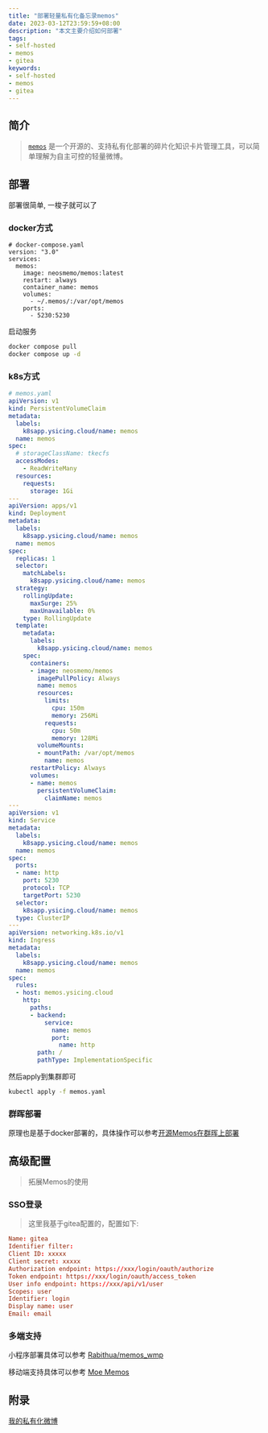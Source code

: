 ```yaml
---
title: "部署轻量私有化备忘录memos"
date: 2023-03-12T23:59:59+08:00
description: "本文主要介绍如何部署"
tags:
- self-hosted
- memos
- gitea
keywords:
- self-hosted
- memos
- gitea
---
```


<!-- truncate -->

## 简介

> [`memos`](https://github.com/usememos/memos) 是一个开源的、支持私有化部署的碎片化知识卡片管理工具，可以简单理解为自主可控的轻量微博。

## 部署

部署很简单, 一梭子就可以了

### docker方式

```docker
# docker-compose.yaml
version: "3.0"
services:
  memos:
    image: neosmemo/memos:latest
    restart: always
    container_name: memos
    volumes:
      - ~/.memos/:/var/opt/memos
    ports:
      - 5230:5230
```

启动服务

```bash
docker compose pull
docker compose up -d
```

### k8s方式

```yaml
# memos.yaml
apiVersion: v1
kind: PersistentVolumeClaim
metadata:
  labels:
    k8sapp.ysicing.cloud/name: memos
  name: memos
spec:
  # storageClassName: tkecfs
  accessModes:
    - ReadWriteMany
  resources:
    requests:
      storage: 1Gi
---
apiVersion: apps/v1
kind: Deployment
metadata:
  labels:
    k8sapp.ysicing.cloud/name: memos
  name: memos
spec:
  replicas: 1
  selector:
    matchLabels:
      k8sapp.ysicing.cloud/name: memos
  strategy:
    rollingUpdate:
      maxSurge: 25%
      maxUnavailable: 0%
    type: RollingUpdate
  template:
    metadata:
      labels:
        k8sapp.ysicing.cloud/name: memos
    spec:
      containers:
      - image: neosmemo/memos
        imagePullPolicy: Always
        name: memos
        resources:
          limits:
            cpu: 150m
            memory: 256Mi
          requests:
            cpu: 50m
            memory: 128Mi
        volumeMounts:
        - mountPath: /var/opt/memos
          name: memos
      restartPolicy: Always
      volumes:
      - name: memos
        persistentVolumeClaim:
          claimName: memos
---
apiVersion: v1
kind: Service
metadata:
  labels:
    k8sapp.ysicing.cloud/name: memos
  name: memos
spec:
  ports:
  - name: http
    port: 5230
    protocol: TCP
    targetPort: 5230
  selector:
    k8sapp.ysicing.cloud/name: memos
  type: ClusterIP
---
apiVersion: networking.k8s.io/v1
kind: Ingress
metadata:
  labels:
    k8sapp.ysicing.cloud/name: memos
  name: memos
spec:
  rules:
  - host: memos.ysicing.cloud
    http:
      paths:
      - backend:
          service:
            name: memos
            port:
              name: http
        path: /
        pathType: ImplementationSpecific
```

然后apply到集群即可

```bash
kubectl apply -f memos.yaml
```

### 群晖部署

原理也是基于docker部署的，具体操作可以参考[开源Memos在群晖上部署](https://life97.top/synology-memos/)

## 高级配置

> 拓展Memos的使用

### SSO登录

> 这里我基于gitea配置的，配置如下:

```toml
Name: gitea
Identifier filter:
Client ID: xxxxx
Client secret: xxxxx
Authorization endpoint: https://xxx/login/oauth/authorize
Token endpoint: https://xxx/login/oauth/access_token
User info endpoint: https://xxx/api/v1/user
Scopes: user
Identifier: login
Display name: user
Email: email
```

### 多端支持

小程序部署具体可以参考 [Rabithua/memos_wmp](https://github.com/Rabithua/memos_wmp)

移动端支持具体可以参考 [Moe Memos](https://memos.moe/)

## 附录

[我的私有化微博](https://note.ysicing.cloud/explore)
